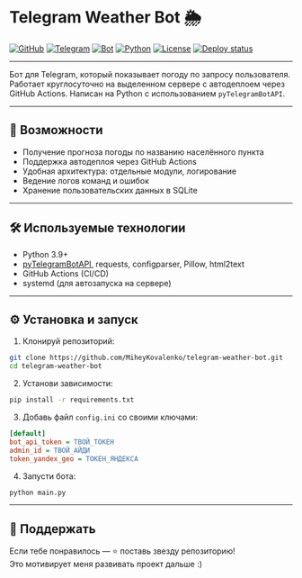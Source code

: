 # Telegram Weather Bot 🌦️

[![GitHub](https://img.shields.io/badge/GitHub-MiheyKovalenko-181717?logo=github)](https://github.com/MiheyKovalenko)
[![Telegram](https://img.shields.io/badge/Telegram-%40Miheyyka-2CA5E0?logo=telegram)](https://t.me/Miheyyka)
[![Bot](https://img.shields.io/badge/Бот-%40fp_weather_bot-2CA5E0?logo=telegram)](https://t.me/fp_weather_bot)
[![Python](https://img.shields.io/badge/Python-3.9+-blue?logo=python)](https://www.python.org/)
[![License](https://img.shields.io/badge/License-MIT-yellow.svg)](LICENSE)
[![Deploy status](https://github.com/MiheyKovalenko/telegram-weather-bot/actions/workflows/deploy.yml/badge.svg)](https://github.com/MiheyKovalenko/telegram-weather-bot/actions)

---

Бот для Telegram, который показывает погоду по запросу пользователя.  
Работает круглосуточно на выделенном сервере с автодеплоем через GitHub Actions. Написан на Python с использованием `pyTelegramBotAPI`.

---

## 🚀 Возможности

- Получение прогноза погоды по названию населённого пункта
- Поддержка автодеплоя через GitHub Actions
- Удобная архитектура: отдельные модули, логирование
- Ведение логов команд и ошибок
- Хранение пользовательских данных в SQLite

---

## 🛠️ Используемые технологии

- Python 3.9+
- [pyTelegramBotAPI](https://github.com/eternnoir/pyTelegramBotAPI), requests, configparser, Pillow, html2text
- GitHub Actions (CI/CD)
- systemd (для автозапуска на сервере)

---

## ⚙️ Установка и запуск

1. Клонируй репозиторий:

```bash
git clone https://github.com/MiheyKovalenko/telegram-weather-bot.git
cd telegram-weather-bot
```

2. Установи зависимости:

```bash
pip install -r requirements.txt
```

3. Добавь файл `config.ini` со своими ключами:

```ini
[default]
bot_api_token = ТВОЙ_ТОКЕН
admin_id = ТВОЙ_АЙДИ
token_yandex_geo = ТОКЕН_ЯНДЕКСА
```

4. Запусти бота:

```bash
python main.py
```

---

## 🧡 Поддержать

Если тебе понравилось — ⭐ поставь звезду репозиторию!  
Это мотивирует меня развивать проект дальше :)
